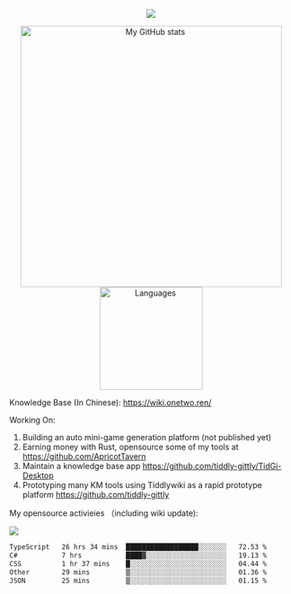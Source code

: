 <a href="https://github.com/linonetwo">
    <p align="center">
        <img src="https://github-profile-trophy.vercel.app/?username=linonetwo&column=7&theme=onedark"/>
    </p>
</a>
<a align="center" href="https://github.com/linonetwo">
  <p align="center">
    <img src="https://github-readme-stats.vercel.app/api?username=linonetwo&show_icons=true&count_private=true" alt="My GitHub stats" width="465"/>
    <img src="https://github-readme-stats.vercel.app/api/top-langs/?username=linonetwo&layout=compact&langs_count=10" alt="Languages" height="183">
  </p>
</a>

Knowledge Base (In Chinese): https://wiki.onetwo.ren/

Working On: 

1. Building an auto mini-game generation platform (not published yet)
1. Earning money with Rust, opensource some of my tools at https://github.com/ApricotTavern
1. Maintain a knowledge base app https://github.com/tiddly-gittly/TidGi-Desktop
1. Prototyping many KM tools using Tiddlywiki as a rapid prototype platform https://github.com/tiddly-gittly

My opensource activieies （including wiki update):

![](https://visitor-badge.glitch.me/badge?page_id=linonetwo.linonetwo)

<!--START_SECTION:waka-->

```txt
TypeScript   26 hrs 34 mins  ██████████████████░░░░░░░   72.53 %
C#           7 hrs           ████▓░░░░░░░░░░░░░░░░░░░░   19.13 %
CSS          1 hr 37 mins    █░░░░░░░░░░░░░░░░░░░░░░░░   04.44 %
Other        29 mins         ▒░░░░░░░░░░░░░░░░░░░░░░░░   01.36 %
JSON         25 mins         ▒░░░░░░░░░░░░░░░░░░░░░░░░   01.15 %
```

<!--END_SECTION:waka-->

